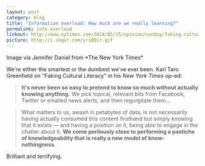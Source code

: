 ```yaml
---
layout: post
category: blog
title: "Information overload: How much are we really learning?"
permalink: info-overload
linkout: http://www.nytimes.com/2014/05/25/opinion/sunday/faking-cultural-literacy.html
picture: http://i.imgur.com/yriQQir.gif
---
```


 <p class="byline">Image via Jennifer Daniel from *The New York Times*</p>

We're either the smartest or the dumbest we've ever been. Karl Taro Greenfield on "Faking Cultural Literacy" in his *New York Times* op-ed:

> **It's never been so easy to pretend to know so much without actually knowing anything.** We pick topical, relevant bits from Facebook, Twitter or emailed news alerts, and then regurgitate them...

> What matters to us, awash in petabytes of data, is not necessarily having actually consumed this content firsthand but simply knowing that it exists — and having a position on it, being able to engage in the chatter about it. **We come perilously close to performing a pastiche of knowledgeability that is really a new model of know-nothingness**.

Brilliant and terrifying.
